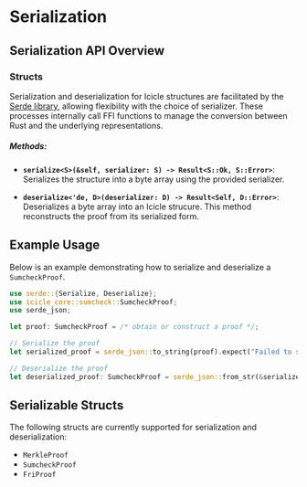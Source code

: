 # Serialization

## Serialization API Overview

### **Structs**

Serialization and deserialization for Icicle structures are facilitated by the [Serde library](https://serde.rs/), allowing flexibility with the choice of serializer. These processes internally call FFI functions to manage the conversion between Rust and the underlying representations.

##### **Methods:**

- **`serialize<S>(&self, serializer: S) -> Result<S::Ok, S::Error>`**:
  Serializes the structure into a byte array using the provided serializer.

- **`deserialize<'de, D>(deserializer: D) -> Result<Self, D::Error>`**:
  Deserializes a byte array into an Icicle strucure. This method reconstructs the proof from its serialized form.

## **Example Usage**

Below is an example demonstrating how to serialize and deserialize a `SumcheckProof`.

```rust
use serde::{Serialize, Deserialize};
use icicle_core::sumcheck::SumcheckProof;
use serde_json;

let proof: SumcheckProof = /* obtain or construct a proof */;

// Serialize the proof
let serialized_proof = serde_json::to_string(proof).expect("Failed to serialize proof");

// Deserialize the proof
let deserialized_proof: SumcheckProof = serde_json::from_str(&serialized_proof).expect("Failed to deserialize proof");

```

## **Serializable Structs**

The following structs are currently supported for serialization and deserialization:

- `MerkleProof`
- `SumcheckProof`
- `FriProof`

